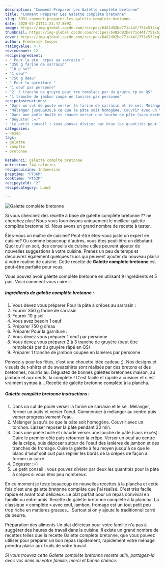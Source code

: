 ```yaml
---
description: "Comment Préparer Les Galette complète bretonne"
title: "Comment Préparer Les Galette complète bretonne"
slug: 3991-comment-preparer-les-galette-complete-bretonne
date: 2020-05-21T11:23:47.809Z
image: https://img-global.cpcdn.com/recipes/6482d82be771c44f/751x532cq70/galette-complete-bretonne-photo-principale-de-la-recette.jpg
thumbnail: https://img-global.cpcdn.com/recipes/6482d82be771c44f/751x532cq70/galette-complete-bretonne-photo-principale-de-la-recette.jpg
cover: https://img-global.cpcdn.com/recipes/6482d82be771c44f/751x532cq70/galette-complete-bretonne-photo-principale-de-la-recette.jpg
author: Frederick Cooper
ratingvalue: 4.7
reviewcount: 12
recipeingredient:
- " Pour la pte  crpes au sarrasin "
- "350 g farine de sarrasin"
- "10 g sel"
- "1 oeuf"
- "750 g deau"
- " Pour la garniture "
- "1 oeuf par personne"
- "2  3 tranche de gruyre peut tre remplacs par du gruyre rp en QS"
- "1 tranche de jambon coupe en lanires par personne"
recipeinstructions:
- "Dans un cul de poule verser la farine de sarrasin et le sel. Mélanger, former un puits et verser l&#39;oeuf. Commencer à mélanger au centre puis verser progressivement l&#39;eau."
- "Mélanger jusqu&#39;à ce que la pâte soit homogène. Couvrir avec un torchon. Laisser reposer la pâte pendant 30 min."
- "Dans une poêle huilé et chaude verser une louche de pâte (sans excès). Cuire le premier côté puis retourner la crêpe. Verser un oeuf au centre de la crêpe, puis déposer autour de l&#39;oeuf des lanières de jambon et des tranches de fromage. Cuire la galette à feu moyen jusqu&#39;à ce que le blanc d&#39;oeuf soit cuit puis replier les bords de la crêpes de façon à former un carré."
- "Déguster :=)"
- "Le petit conseil : vous pouvez diviser par deux les quantités pour la pâte à crêpes si vous êtes peu nombreux."
categories:
- Resep
tags:
- galette
- complte
- bretonne

katakunci: galette complte bretonne 
nutrition: 244 calories
recipecuisine: Indonesian
preptime: "PT36M"
cooktime: "PT52M"
recipeyield: "2"
recipecategory: Lunch

---
```



![Galette complète bretonne](https://img-global.cpcdn.com/recipes/6482d82be771c44f/751x532cq70/galette-complete-bretonne-photo-principale-de-la-recette.jpg)

Si vous cherchez des recette à base de galette complète bretonne ?? ne cherchez plus! Nous vous fournissons uniquement le meilleur galette complète bretonne ici. Nous avons un grand nombre de recette à tester.

Êtes-vous un maître de cuisine? Peut-être êtes-vous juste un expert en cuisine? Ou comme beaucoup d'autres, vous êtes peut-être un débutant. Quoi qu'il en soit, des conseils de cuisine utiles peuvent ajouter de nouvelles suggestions à votre cuisine. Prenez un peu de temps et découvrez également quelques trucs qui peuvent ajouter du nouveau plaisir à votre routine de cuisine. Cette recette de <strong> Galette complète bretonne </strong> est peut-être parfaite pour vous.

<!--inarticleads1-->

Vous pouvez avoir galette complète bretonne en utilisant 9 Ingrédients et 5 pas. Voici comment vous cuire il.

##### Ingrédients de galette complète bretonne :

1. Vous devez vous préparer  Pour la pâte à crêpes au sarrasin :
1. Fournir 350 g farine de sarrasin
1. Fournir 10 g sel
1. Vous avez besoin 1 oeuf
1. Préparer 750 g d&#39;eau
1. Préparer  Pour la garniture :
1. Vous devez vous préparer 1 oeuf par personne
1. Vous devez vous préparer 2 à 3 tranche de gruyère (peut être remplacés par du gruyère râpé en QS)
1. Préparer 1 tranche de jambon coupée en lanières par personne


Pensez-y pour les fêtes, c&#39;est une chouette idée cadeau ;). Nos designs et visuels de t-shirts et de sweatshirts sont réalisés par des bretons et des bretonnes, nourris au. Dégustez de bonnes galettes bretonnes maison, au jambon et aux oeufs, la complète ! C&#39;est facile et rapide à cuisiner et c&#39;est vraiment sympa à… Recette de galette bretonne complète à la plancha. 

<!--inarticleads2-->

##### Galette complète bretonne instructions :

1. Dans un cul de poule verser la farine de sarrasin et le sel. Mélanger, former un puits et verser l&#39;oeuf. Commencer à mélanger au centre puis verser progressivement l&#39;eau.
1. Mélanger jusqu&#39;à ce que la pâte soit homogène. Couvrir avec un torchon. Laisser reposer la pâte pendant 30 min.
1. Dans une poêle huilé et chaude verser une louche de pâte (sans excès). Cuire le premier côté puis retourner la crêpe. Verser un oeuf au centre de la crêpe, puis déposer autour de l&#39;oeuf des lanières de jambon et des tranches de fromage. Cuire la galette à feu moyen jusqu&#39;à ce que le blanc d&#39;oeuf soit cuit puis replier les bords de la crêpes de façon à former un carré.
1. Déguster :=)
1. Le petit conseil : vous pouvez diviser par deux les quantités pour la pâte à crêpes si vous êtes peu nombreux.


En ce moment je teste beaucoup de nouvelles recettes à la plancha et cette fois c&#39;est une galette bretonne complète que j&#39;ai réalisé. C&#39;est très facile, rapide et avant tout délicieux. Le plat parfait pour un repas convivial en famille ou entre amis. Recette de galette bretonne complète à la plancha. La classique « complète » avec œuf, jambon, fromage est un tout petit peu trop riche en matières grasses… Surtout si on y ajoute le traditionnel carré de beurre. 

<!--inarticleads1-->

<p>
Préparation des aliments Un plat délicieux pour votre famille n'a pas à suggérer des heures de travail dans la cuisine. Il existe un grand nombre de recettes telles que la recette Galette complète bretonne, que vous pouvez utiliser pour préparer un bon repas rapidement, rapidement votre ménage prendra plaisir aux fruits de votre travail.
</p>

<p>
<i>Si vous trouvez cette Galette complète bretonne recette utile, partagez-la avec vos amis ou votre famille, merci et bonne chance.</i>
</p>
